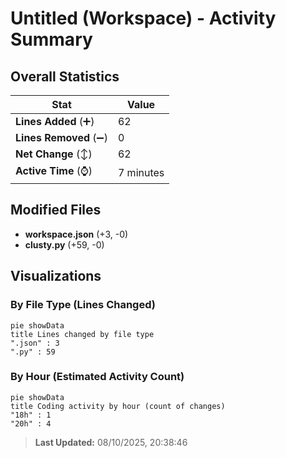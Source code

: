 # Untitled (Workspace) - Activity Summary 

## Overall Statistics

| Stat                   | Value                                                             |
| ---------------------- | ----------------------------------------------------------------- |
| **Lines Added** (➕)   | 62                                          |
| **Lines Removed** (➖) | 0                                        |
| **Net Change** (↕)    | 62                |
| **Active Time** (⌚)   | 7 minutes |


## Modified Files
- **workspace.json** (+3, -0)
- **clusty.py** (+59, -0)

## Visualizations

### By File Type (Lines Changed)

```mermaid
pie showData
title Lines changed by file type
".json" : 3
".py" : 59
```

### By Hour (Estimated Activity Count)

```mermaid
pie showData
title Coding activity by hour (count of changes)
"18h" : 1
"20h" : 4
```


> **Last Updated:** 08/10/2025, 20:38:46